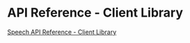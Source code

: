 <!-- 
NavPath: Speech API
LinkLabel: PI Reference - Client Library
Url: Speech/documentation/APIReferenceClientLibrary
Weight: 20
-->

# API Reference - Client Library

[Speech API Reference - Client Library](https://www.projectoxford.ai/Files/Doc/Speech/Windows/index.html)
